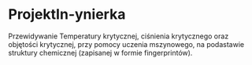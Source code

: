 # ProjektIn-ynierka
Przewidywanie Temperatury krytycznej, ciśnienia krytycznego oraz objętości krytycznej, przy pomocy uczenia mszynowego, na podastawie struktury chemicznej (zapisanej w formie fingerprintów).
